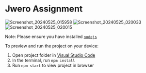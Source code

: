 
  # Jwero Assignment

  ![Screenshot_20240525_015958](https://github.com/AshmitJain10/Jwero-Assifgnment/assets/110483586/f3a43f28-abff-46ac-971f-5079d6f9b054)
  ![Screenshot_20240525_020033](https://github.com/AshmitJain10/Jwero-Assifgnment/assets/110483586/aae06ffb-2d41-4139-bb25-938cfd44da4e)
  ![Screenshot_20240525_020015](https://github.com/AshmitJain10/Jwero-Assifgnment/assets/110483586/bd1623d1-ca47-4c82-a076-32613b3c413b)



  Note: Please ensure you have installed <code><a href="https://nodejs.org/en/download/">nodejs</a></code>

  To preview and run the project on your device:
  1) Open project folder in <a href="https://code.visualstudio.com/download">Visual Studio Code</a>
  2) In the terminal, run `npm install`
  3) Run `npm start` to view project in browser
  
